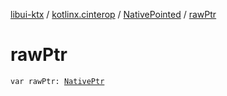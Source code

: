 [libui-ktx](../../index.md) / [kotlinx.cinterop](../index.md) / [NativePointed](index.md) / [rawPtr](./raw-ptr.md)

# rawPtr

`var rawPtr: `[`NativePtr`](../-native-ptr.md)